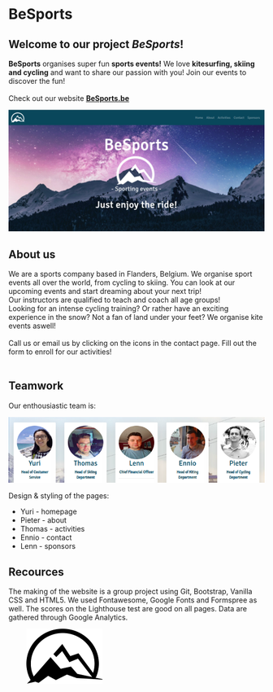 # BeSports

## Welcome to our project *BeSports*!

**BeSports** organises super fun **sports events!**
We love **kitesurfing, skiing and cycling** and want to share our passion with you! Join our events to discover the fun!
<br/>
<br/>
Check out our website **[BeSports.be](https://thomaswillems.github.io/BeSports/)**
<br/>

![Screenshot](home/img/besports.png)

## About us

We are a sports company based in Flanders, Belgium. We organise sport events all over the world, from cycling to skiing. You can look at our upcoming events and start dreaming about your next trip!
<br/> 
Our instructors are qualified to teach and coach all age groups!
<br/>
Looking for an intense cycling training? Or rather have an exciting experience in the snow? Not a fan of land under your feet? We organise kite events aswell!
<br>
<br>
Call us or email us by clicking on the icons in the contact page.
Fill out the form to enroll for our activities!
<br>
<br>
## Teamwork
Our enthousiastic team is:

![About](home/img/about.png)

Design & styling of the pages:
* Yuri - homepage
* Pieter - about
* Thomas - activities
* Ennio - contact
* Lenn - sponsors

## Recources

The making of the website is a group project using Git, Bootstrap, Vanilla CSS and HTML5. We used Fontawesome, Google Fonts and Formspree as well. The scores on the Lighthouse test are good on all pages. Data are gathered through Google Analytics.  

&nbsp;&nbsp;&nbsp;&nbsp;&nbsp;&nbsp;&nbsp;&nbsp;
 ![Logo](home/img/logo.png)
